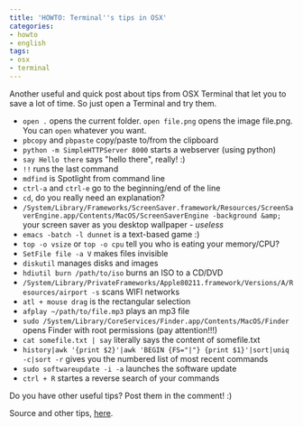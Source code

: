 ```yaml
---
title: 'HOWTO: Terminal''s tips in OSX'
categories:
- howto
- english
tags:
- osx
- terminal
---
```

Another useful and quick post about tips from OSX Terminal that let you to
save a lot of time. So just open a Terminal and try them.

  * `open .` opens the current folder. `open file.png` opens the image file.png. You can `open` whatever you want.
  * `pbcopy` and `pbpaste` copy/paste to/from the clipboard
  * `python -m SimpleHTTPServer 8000` starts a webserver (using python)
  * `say Hello there` says "hello there", really! :)
  * `!!` runs the last command
  * `mdfind` is Spotlight from command line
  * `ctrl-a` and `ctrl-e` go to the beginning/end of the line
  * `cd`, do you really need an explanation?
  * `/System/Library/Frameworks/ScreenSaver.framework/Resources/ScreenSaverEngine.app/Contents/MacOS/ScreenSaverEngine -background &amp;` your screen saver as you desktop wallpaper - _useless_
  * `emacs -batch -l dunnet` is a text-based game :)
  * `top -o vsize` or `top -o cpu` tell you who is eating your memory/CPU?
  * `SetFile file -a V` makes files invisible
  * `diskutil` manages disks and images
  * `hdiutil burn /path/to/iso` burns an ISO to a CD/DVD
  * `/System/Library/PrivateFrameworks/Apple80211.framework/Versions/A/Resources/airport -s` scans WIFI networks
  * `atl + mouse drag` is the rectangular selection
  * `afplay ~/path/to/file.mp3` plays an mp3 file
  * `sudo /System/Library/CoreServices/Finder.app/Contents/MacOS/Finder` opens Finder with root permissions (pay attention!!!)
  * `cat somefile.txt | say` literally says the content of somefile.txt
  * `history|awk '{print $2}'|awk 'BEGIN {FS="|"} {print $1}'|sort|uniq -c|sort -r` gives you the numbered list of most recent commands
  * `sudo softwareupdate -i -a` launches the software update
  * `ctrl + R` startes a reverse search of your commands
  
Do you have other useful tips? Post them in the comment! :)

Source and other tips, [here](http://apple.stackexchange.com/questions/5435/what-are-some-tips-or-tricks-for-terminal-in-mac-os-x).

